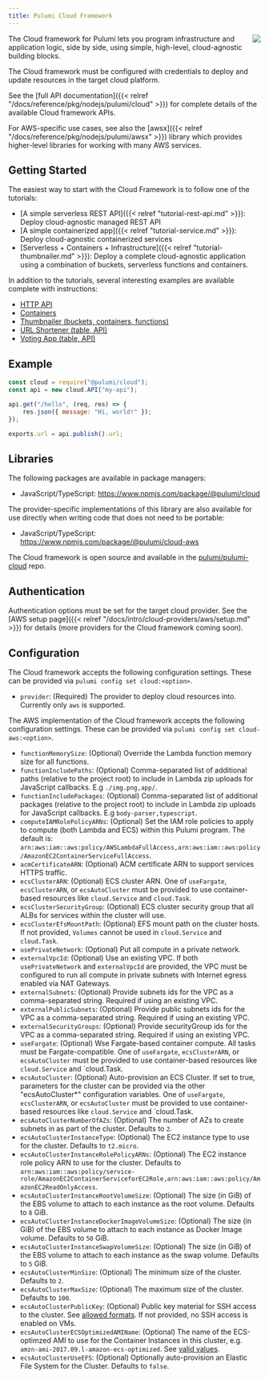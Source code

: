 ```yaml
---
title: Pulumi Cloud Framework
---
```


<img src="/images/docs/get-started/cloudfx-purple.png" align="right">

The Cloud framework for Pulumi lets you program infrastructure and application logic, side by side, using simple, high-level, cloud-agnostic building blocks.

The Cloud framework must be configured with credentials to deploy and update resources in the target cloud platform.

See the [full API documentation]({{< relref "/docs/reference/pkg/nodejs/pulumi/cloud" >}}) for complete details of the available Cloud framework APIs.

For AWS-specific use cases, see also the [awsx]({{< relref "/docs/reference/pkg/nodejs/pulumi/awsx" >}}) library which provides higher-level libraries for working with many AWS services.

## Getting Started

The easiest way to start with the Cloud Framework is to follow one of the tutorials:

* [A simple serverless REST API]({{< relref "tutorial-rest-api.md" >}}): Deploy cloud-agnostic managed REST API
* [A simple containerized app]({{< relref "tutorial-service.md" >}}): Deploy cloud-agnostic containerized services
* [Serverless + Containers + Infrastructure]({{< relref "tutorial-thumbnailer.md" >}}): Deploy a complete cloud-agnostic application using a combination of buckets, serverless functions and containers.

In addition to the tutorials, several interesting examples are available complete with instructions:

* [HTTP API](https://github.com/pulumi/examples/tree/master/cloud-js-api)
* [Containers](https://github.com/pulumi/examples/tree/master/cloud-js-containers)
* [Thumbnailer (buckets, containers, functions)](https://github.com/pulumi/examples/tree/master/cloud-js-thumbnailer)
* [URL Shortener (table, API)](https://github.com/pulumi/examples/tree/master/cloud-ts-url-shortener)
* [Voting App (table, API)](https://github.com/pulumi/examples/tree/master/cloud-ts-voting-app)

## Example

```javascript
const cloud = require("@pulumi/cloud");
const api = new cloud.API("my-api");

api.get("/hello", (req, res) => {
    res.json({ message: "Hi, world!" });
});

exports.url = api.publish().url;
```

## Libraries

The following packages are available in package managers:
* JavaScript/TypeScript: https://www.npmjs.com/package/@pulumi/cloud

The provider-specific implementations of this library are also available for use directly when writing code that does not need to be portable:
* JavaScript/TypeScript: https://www.npmjs.com/package/@pulumi/cloud-aws

The Cloud framework is open source and available in the [pulumi/pulumi-cloud](https://github.com/pulumi/pulumi-cloud) repo.

## Authentication

Authentication options must be set for the target cloud provider. See the [AWS setup page]({{< relref "/docs/intro/cloud-providers/aws/setup.md" >}}) for details (more providers for the Cloud framework coming soon).

## Configuration

The Cloud framework accepts the following configuration settings.  These can be provided via `pulumi config set cloud:<option>`.

* `provider`: (Required) The provider to deploy cloud resources into. Currently only `aws` is supported.

The AWS implementation of the Cloud framework accepts the following configuration settings.  These can be provided via `pulumi config set cloud-aws:<option>`.

* `functionMemorySize`: (Optional) Override the Lambda function memory size for all functions.
* `functionIncludePaths`: (Optional) Comma-separated list of additional paths (relative to the project root) to include in Lambda zip uploads for JavaScript callbacks.  E.g `./img.png,app/`.
* `functionIncludePackages`: (Optional) Comma-separated list of additional packages (relative to the project root) to include in Lambda zip uploads for JavaScript callbacks.  E.g `body-parser,typescript`.
* `computeIAMRolePolicyARNs`: (Optional) Set the IAM role policies to apply to compute (both Lambda and ECS) within this Pulumi program. The default is: `arn:aws:iam::aws:policy/AWSLambdaFullAccess,arn:aws:iam::aws:policy/AmazonEC2ContainerServiceFullAccess`.
* `acmCertificateARN`: (Optional) ACM certificate ARN to support services HTTPS traffic.
* `ecsClusterARN`: (Optional) ECS cluster ARN. One of `useFargate`, `ecsClusterARN`, or `ecsAutoCluster` must be provided to use container-based resources like `cloud.Service` and `cloud.Task`.
* `ecsClusterSecurityGroup`: (Optional) ECS cluster security group that all ALBs for services within the cluster will use.
* `ecsClusterEfsMountPath`: (Optional) EFS mount path on the cluster hosts.  If not provided, `Volumes` cannot be used in `cloud.Service` and `cloud.Task`.
* `usePrivateNetwork`: (Optional) Put all compute in a private network.
* `externalVpcId`: (Optional) Use an existing VPC.  If both `usePrivateNetwork` and `externalVpcId` are provided, the VPC must be configured to run all compute in private subnets with Internet egress enabled via NAT Gateways.
* `externalSubnets`: (Optional) Provide subnets ids for the VPC as a comma-separated string.  Required if using an existing VPC.
* `externalPublicSubnets`: (Optional) Provide public subnets ids for the VPC as a comma-separated string.  Required if using an existing VPC.
* `externalSecurityGroups`: (Optional) Provide securityGroup ids for the VPC as a comma-separated string.  Required if using an existing VPC.
* `useFargate`: (Optional) Wse Fargate-based container compute. All tasks must be Fargate-compatible. One of `useFargate`, `ecsClusterARN`, or `ecsAutoCluster` must be provided to use container-based resources like `cloud.Service` and `cloud.Task.
* `ecsAutoCluster`: (Optional) Auto-provision an ECS Cluster.  If set to true, parameters for the cluster can be provided via the other "ecsAutoCluster*" configuration variables. One of `useFargate`, `ecsClusterARN`, or `ecsAutoCluster` must be provided to use container-based resources like `cloud.Service` and `cloud.Task.
* `ecsAutoClusterNumberOfAZs`: (Optional) The number of AZs to create subnets in as part of the cluster.  Defaults to `2`.
* `ecsAutoClusterInstanceType`: (Optional) The EC2 instance type to use for the cluster.  Defaults to `t2.micro`.
* `ecsAutoClusterInstanceRolePolicyARNs`: (Optional) The EC2 instance role policy ARN to use for the cluster.  Defaults to `arn:aws:iam::aws:policy/service-role/AmazonEC2ContainerServiceforEC2Role,arn:aws:iam::aws:policy/AmazonEC2ReadOnlyAccess`.
* `ecsAutoClusterInstanceRootVolumeSize`: (Optional) The size (in GiB) of the EBS volume to attach to each instance as the root volume.  Defaults to `8` GiB.
* `ecsAutoClusterInstanceDockerImageVolumeSize`: (Optional) The size (in GiB) of the EBS volume to attach to each instance as Docker Image volume.  Defaults to `50` GiB.
* `ecsAutoClusterInstanceSwapVolumeSize`: (Optional) The size (in GiB) of the EBS volume to attach to each instance as the swap volume.  Defaults to `5` GiB.
* `ecsAutoClusterMinSize`: (Optional) The minimum size of the cluster. Defaults to `2`.
* `ecsAutoClusterMaxSize`: (Optional) The maximum size of the cluster. Defaults to `100`.
* `ecsAutoClusterPublicKey`: (Optional) Public key material for SSH access to the cluster. See [allowed formats](https://docs.aws.amazon.com/AWSEC2/latest/UserGuide/ec2-key-pairs.html). If not provided, no SSH access is enabled on VMs.
* `ecsAutoClusterECSOptimizedAMIName`: (Optional) The name of the ECS-optimzed AMI to use for the Container Instances in this cluster, e.g. `amzn-ami-2017.09.l-amazon-ecs-optimized`. See [valid values](http://docs.aws.amazon.com/AmazonECS/latest/developerguide/ecs-optimized_AMI.html).
* `ecsAutoClusterUseEFS`: (Optional) Optionally auto-provision an Elastic File System for the Cluster.  Defaults to `false`.
